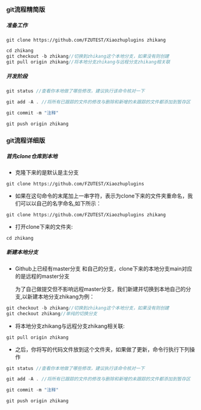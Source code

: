 ### git流程精简版

##### 准备工作

```
git clone https://github.com/FZUTEST/Xiaozhuplugins zhikang 
```

```c
cd zhikang
git checkout -b zhikang//切换到zhikang这个本地分支，如果没有则创建
git pull origin zhikang//将本地分支zhikang与远程分支zhikang相关联
```

##### 开发阶段

```c
git status //查看你本地做了哪些修改，建议执行该命令核对一下

git add -A . //将所有已跟踪的文件的修改与删除和新增的未跟踪的文件都添加到暂存区

git commit -m "注释"

git push origin zhikang
```

### git流程详细版

##### 首先clone仓库到本地

- 克隆下来的是默认是主分支

```
git clone https://github.com/FZUTEST/Xiaozhuplugins
```

- 如果在这句命令的末尾加上一串字符，表示为clone下来的文件夹重命名，我们可以以自己的名字命名,如下所示：

```
git clone https://github.com/FZUTEST/Xiaozhuplugins zhikang
```

- 打开clone下来的文件夹:

```
cd zhikang
```
##### 新建本地分支

- Github上已经有master分支 和自己的分支，clone下来的本地分支main对应的是远程的master分支

  为了自己做提交但不影响远程master分支，我们新建并切换到本地自己的分支,以新建本地分支zhikang为例：

```c
git checkout -b zhikang//切换到zhikang这个本地分支，如果没有则创建
git checkout zhikang//单纯的切换分支
```

- 将本地分支zhikang与远程分支zhikang相关联:

```
git pull origin zhikang
```

- 之后，你将写的代码文件放到这个文件夹，如果做了更新，命令行执行下列操作

```c++
git status //查看你本地做了哪些修改，建议执行该命令核对一下

git add -A . //将所有已跟踪的文件的修改与删除和新增的未跟踪的文件都添加到暂存区

git commit -m "注释"

git push origin zhikang
```

